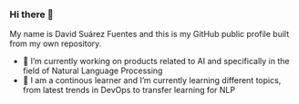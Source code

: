 ### Hi there 👋

<!--
**dsuarezf/dsuarezf** is a ✨ _special_ ✨ repository because its `README.md` (this file) appears on your GitHub profile. -->

My name is David Suárez Fuentes and this is my GitHub public profile built from my own repository.

- 🔭 I’m currently working on products related to AI and specifically in the field of Natural Language Processing
- 🌱 I am a continous learner and I’m currently learning different topics, from latest trends in DevOps to transfer learning for NLP
